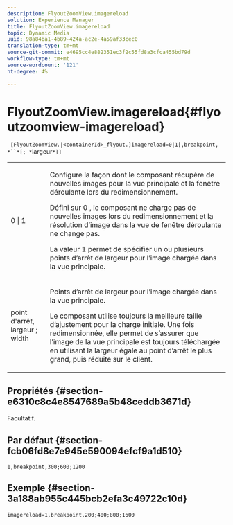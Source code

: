 ```yaml
---
description: FlyoutZoomView.imagereload
solution: Experience Manager
title: FlyoutZoomView.imagereload
topic: Dynamic Media
uuid: 98a84ba1-4b89-424a-ac2e-4a59af33cec0
translation-type: tm+mt
source-git-commit: e4695cc4e882351ec3f2c55fd8a3cfca455bd79d
workflow-type: tm+mt
source-wordcount: '121'
ht-degree: 4%

---
```



# FlyoutZoomView.imagereload{#flyoutzoomview-imagereload}

` [FlyoutZoomView.|<containerId>_flyout.]imagereload=0|1[,breakpoint, *``*[; *`largeur`*]]`

<table id="table_7DA232CB62134078B788B9AB1452F363"> 
 <tbody> 
  <tr> 
   <td colname="col1"> <p> <span class="codeph"> 0 | 1 </span> </p> </td> 
   <td colname="col2"> <p> Configure la façon dont le composant récupère de nouvelles images pour la vue principale et la fenêtre déroulante lors du redimensionnement. </p> <p>Défini sur <span class="codeph"> 0 </span>, le composant ne charge pas de nouvelles images lors du redimensionnement et la résolution d’image dans la vue de fenêtre déroulante ne change pas. </p> <p>La valeur <span class="codeph"> 1 </span> permet de spécifier un ou plusieurs points d’arrêt de largeur pour l’image chargée dans la vue principale. </p> </td> 
  </tr> 
  <tr> 
   <td colname="col1"> <p> <span class="codeph"> point d'arrêt,  <span class="varname"> largeur  </span>;  <span class="varname"> width  </span> </span> </p> </td> 
   <td colname="col2"> <p>Points d’arrêt de largeur pour l’image chargée dans la vue principale. </p> <p>Le composant utilise toujours la meilleure taille d’ajustement pour la charge initiale. Une fois redimensionnée, elle permet de s’assurer que l’image de la vue principale est toujours téléchargée en utilisant la largeur égale au point d’arrêt le plus grand, puis réduite sur le client. </p> </td> 
  </tr> 
 </tbody> 
</table>

## Propriétés {#section-e6310c8c4e8547689a5b48ceddb3671d}

Facultatif.

## Par défaut {#section-fcb06fd8e7e945e590094efcf9a1d510}

`1,breakpoint,300;600;1200`

## Exemple {#section-3a188ab955c445bcb2efa3c49722c10d}

`imagereload=1,breakpoint,200;400;800;1600`
